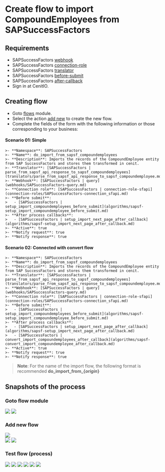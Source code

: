 # Create flow to import CompoundEmployees from SAPSuccessFactors

## Requirements

* SAPSuccessFactors [webhook](webhooks/SAPSuccessFactors-query.md)
* SAPSuccessFactors [connection-role](connection-roles/SAPSuccessFactors-connection_sfapi.md)
* SAPSuccessFactors [translator](translators/parse_from_sapsf_api_response_to_sapsf_compoundemployee.md)
* SAPSuccessFactors [before-submit](algorithms/sapsf-setup_import_compoundemployee_before_submit.md)
* SAPSuccessFactors [after-callback](algorithms/sapsf-setup_import_next_page_after_callback.md)
* Sign in at CenitIO.[<i class="fa fa-external-link" aria-hidden="true"></i>](https://cenit.io/users/sign_in)

## Creating flow

* Goto [flows](https://cenit.io/flow) module.
* Select the action [add new](https://cenit.io/flow/new) to create the new flow.
* Complete the fields of the form with the following information or those corresponding to your business:

<!-- tabs:start -->

#### **Scenario 01: Simple**

    >- **Namespace**: SAPSuccessFactors
    >- **Name**: do_import_from_sapsf_compoundemployees
    >- **Description**: Imports the records of the CompoundEmployee entity from SAP SuccessFactors and stores them transformed in cenit.
    >- **Translator**: [SAPSuccessFactors | parse_from_sapsf_api_response_to_sapsf_compoundemployees](translators/parse_from_sapsf_api_response_to_sapsf_compoundemployee.md)
    >- **Webhook**: [SAPSuccessFactors | query](webhooks/SAPSuccessFactors-query.md)
    >- **Connection role**: [SAPSuccessFactors | connection-role-sfapi](connection-roles/SAPSuccessFactors-connection_sfapi.md)
    >- **Before submit**: 
    >   - [SAPSuccessFactors | setup_import_compoundemployees_before_submit](algorithms/sapsf-setup_import_compoundemployee_before_submit.md)
    >- **After process callbacks**: 
    >   - [SAPSuccessFactors | setup_import_next_page_after_callback](algorithms/sapsf-setup_import_next_page_after_callback.md)
    >- **Active**: true
    >- **Notify request**: true
    >- **Notify response**: true

#### **Scenario 02: Connected with convert flow**

    >- **Namespace**: SAPSuccessFactors
    >- **Name**: do_import_from_sapsf_compoundemployees
    >- **Description**: Imports the records of the CompoundEmployee entity from SAP SuccessFactors and stores them transformed in cenit.
    >- **Translator**: [SAPSuccessFactors | parse_from_sapsf_api_response_to_sapsf_compoundemployees](translators/parse_from_sapsf_api_response_to_sapsf_compoundemployee.md)
    >- **Webhook**: [SAPSuccessFactors | query](webhooks/SAPSuccessFactors-query.md)
    >- **Connection role**: [SAPSuccessFactors | connection-role-sfapi](connection-roles/SAPSuccessFactors-connection_sfapi.md)
    >- **Before submit**: 
    >   - [SAPSuccessFactors | setup_import_compoundemployees_before_submit](algorithms/sapsf-setup_import_compoundemployee_before_submit.md)
    >- **After process callbacks**: 
    >   - [SAPSuccessFactors | setup_import_next_page_after_callback](algorithms/sapsf-setup_import_next_page_after_callback.md)
    >   - [SAPSuccessFactors | convert_import_compoundemployees_after_callback](algorithms/sapsf-convert_import_compoundemployee_after_callback.md)
    >- **Active**: true
    >- **Notify request**: true
    >- **Notify response**: true    
<!-- tabs:end -->

> **Note**: For the name of the import flow, the following format is recommended **do_import_from\_\{*origin*\}**

## Snapshots of the process

### Goto flow module

   ![](../assets/snapshots/sap-sf-flow/snapshots-001.png)
   ![](../assets/snapshots/sap-sf-flow/snapshots-002.png)
    
### Add new flow

   ![](../assets/snapshots/sap-sf-flow/snapshots-214.png)       
   ![](../assets/snapshots/sap-sf-flow/snapshots-215.png)
   ![](../assets/snapshots/sap-sf-flow/snapshots-216.png)
   
### Test flow (process)

   ![](../assets/snapshots/sap-sf-flow/snapshots-217.png)
   ![](../assets/snapshots/sap-sf-flow/snapshots-218.png)
   ![](../assets/snapshots/sap-sf-flow/snapshots-219.png)
   ![](../assets/snapshots/sap-sf-flow/snapshots-220.png)
   ![](../assets/snapshots/sap-sf-flow/snapshots-221.png)
   ![](../assets/snapshots/sap-sf-flow/snapshots-222.png)
